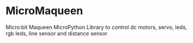 # MicroMaqueen

Micro:bit Maqueen MicroPython Library to control dc motors, servo, leds, rgb leds, line sensor and distance sensor
